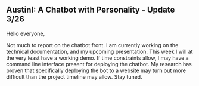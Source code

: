 ## AustinI: A Chatbot with Personality - Update 3/26

Hello everyone,  
  
Not much to report on the chatbot front. I am currently working on the technical documentation, and my upcoming presentation. This week I will at the very least have
a working demo. If time constraints allow, I may have a command line interface present for deploying the chatbot. My research has proven that specifically deploying the
bot to a website may turn out more difficult than the project timeline may allow. Stay tuned.
